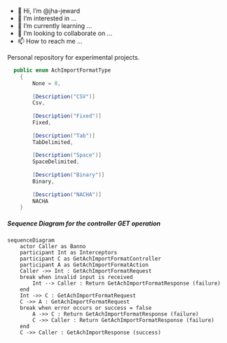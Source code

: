 - 👋 Hi, I’m @jha-jeward
- 👀 I’m interested in ...
- 🌱 I’m currently learning ...
- 💞️ I’m looking to collaborate on ...
- 📫 How to reach me ...

Personal repository for experimental projects.

<!---
jha-jeward/jha-jeward is a ✨ special ✨ repository because its `README.md` (this file) appears on your GitHub profile.
You can click the Preview link to take a look at your changes.
--->

```C#
  public enum AchImportFormatType
    {
        None = 0,
        
        [Description("CSV")]
        Csv,
        
        [Description("Fixed")]
        Fixed,
        
        [Description("Tab")]
        TabDelimited,
        
        [Description("Space")]
        SpaceDelimited,
        
        [Description("Binary")]
        Binary,
        
        [Description("NACHA")]
        NACHA
    }
```

##### Sequence Diagram for the controller GET operation

```Mermaid
sequenceDiagram
    actor Caller as Banno
    participant Int as Interceptors
    participant C as GetAchImportFormatController
    participant A as GetAchImportFormatAction
    Caller ->> Int : GetAchImportFormatRequest
    break when invalid input is received
        Int --> Caller : Return GetAchImportFormatResponse (failure) 
    end
    Int ->> C : GetAchImportFormatRequest
    C ->> A : GetAchImportFormatRequest
    break when error occurs or success = false
        A ->> C : Return GetAchImportFormatResponse (failure) 
        C ->> Caller : Return GetAchImportFormatResponse (failure) 
    end
    C ->> Caller : GetAchImportResponse (success)
```
